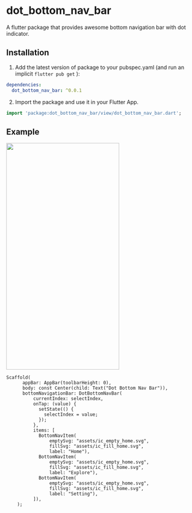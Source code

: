 
# dot_bottom_nav_bar

A flutter package that provides awesome bottom navigation bar with dot indicator.
## Installation

1. Add the latest version of package to your pubspec.yaml (and run an implicit `flutter pub get` ):
```yaml
dependencies:
  dot_bottom_nav_bar: ^0.0.1
```
2. Import the package and use it in your Flutter App.
```dart
import 'package:dot_bottom_nav_bar/view/dot_bottom_nav_bar.dart';
```

## Example

<img src="https://www.uplooder.net/img/image/17/604ab15b5e5d1b8da69027005ead2cb0/Dot-Bottom-Nav-Bar.png" width="300" height="600"></img>

```dart@
Scaffold(
      appBar: AppBar(toolbarHeight: 0),
      body: const Center(child: Text("Dot Bottom Nav Bar")),
      bottomNavigationBar: DotBottomNavBar(
          currentIndex: selectIndex,
          onTap: (value) {
            setState(() {
              selectIndex = value;
            });
          },
          items: [
            BottomNavItem(
                emptySvg: "assets/ic_empty_home.svg",
                fillSvg: "assets/ic_fill_home.svg",
                label: "Home"),
            BottomNavItem(
                emptySvg: "assets/ic_empty_home.svg",
                fillSvg: "assets/ic_fill_home.svg",
                label: "Explore"),
            BottomNavItem(
                emptySvg: "assets/ic_empty_home.svg",
                fillSvg: "assets/ic_fill_home.svg",
                label: "Setting"),
          ]),
    );
```
